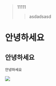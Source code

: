 > 11111
>> asdadsasd
# 안녕하세요
## 안녕하세요

```
안녕하세요
```
<img src="https://ggm.gondr.net/image/users/8/profile/miniActionCharacter.png">
